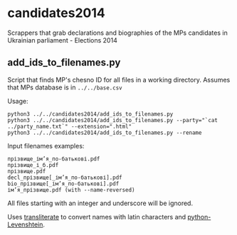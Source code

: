 candidates2014
==============

Scrappers that grab declarations and biographies of the MPs candidates in Ukrainian parliament - Elections 2014

## add_ids_to_filenames.py
Script that finds MP's chesno ID for all files in a working directory.
Assumes that MPs database is in `../../base.csv`

Usage:
```
python3 ../../candidates2014/add_ids_to_filenames.py
python3 ../../candidates2014/add_ids_to_filenames.py --party="`cat ../party_name.txt`" --extension=".html"
python3 ../../candidates2014/add_ids_to_filenames.py --rename
```
Input filenames examples:
```
прізвище_ім’я_по-батькові.pdf
прізвище_і_б.pdf
прізвище.pdf
decl_прізвище[_ім’я_по-батькові].pdf
bio_прізвище[_ім’я_по-батькові].pdf
ім’я_прізвище.pdf (with --name-reversed)
```

All files starting with an integer and underscore will be ignored.

Uses [transliterate](https://pypi.python.org/pypi/) to convert names with latin characters and [python-Levenshtein](https://pypi.python.org/pypi/python-Levenshtein/).
